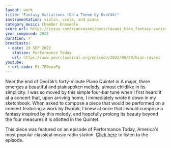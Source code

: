 ```yaml
---
layout: work
title: "Fantasy Variations (On a Theme by Dvořák)"
instrumentation: violin, viola, and piano
category_music: Chamber Ensemble
score_url: https://issuu.com/kianravaei/docs/ravaei_kian_fantasy-variations_score_ed_2
year_composed: 2022
duration: 7'
broadcasts:
 - date: 29 SEP 2022
   station: Performance Today
   url: https://www.yourclassical.org/episode/2022/09/29/kian-ravaei
youtube:
 - url-code: Rt-7E9wusPg
---
```

Near the end of Dvořák’s forty-minute Piano Quintet in A major, there emerges a beautiful and plainspoken melody, almost childlike in its simplicity. I was so moved by this simple four-bar tune when I first heard it at a concert that, upon arriving home, I immediately wrote it down in my sketchbook. When asked to compose a piece that would be performed on a concert featuring a work by Dvořák, I knew at once that I would compose a fantasy inspired by this melody, and hopefully prolong its beauty beyond the four measures it is allotted in the Quintet.

This piece was featured on an episode of Performance Today, America's most popular classical music radio station. <a href="https://www.yourclassical.org/episode/2022/09/29/kian-ravaei" target="_blank">Click here</a> to listen to the episode.